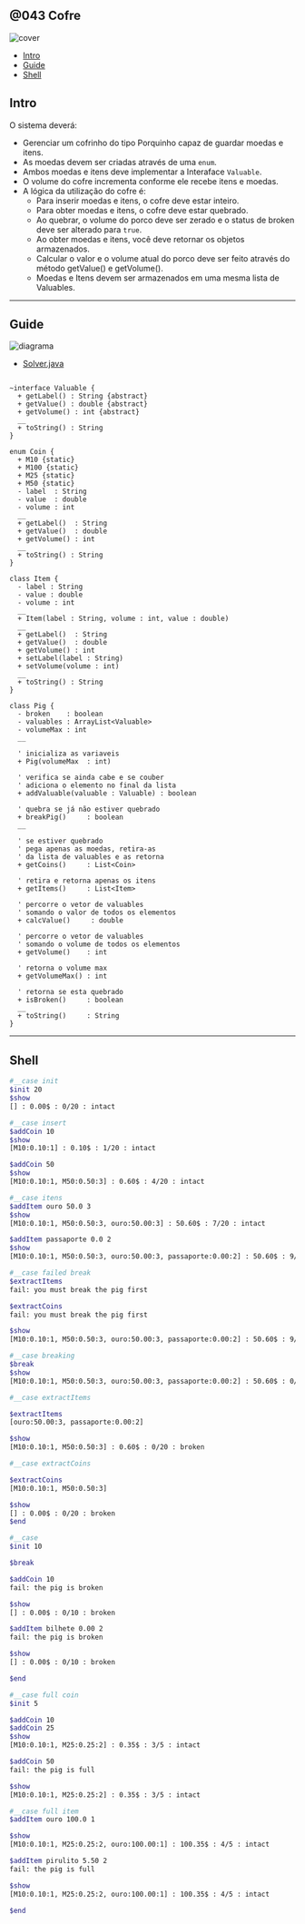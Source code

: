 ## @043 Cofre

![cover](https://github.com/qxcodepoo/arcade/blob/master/base/043/cover.jpg)

<!-- toc -->
- [Intro](#intro)
- [Guide](#guide)
- [Shell](#shell)
<!-- toc -->

## Intro

O sistema deverá:

- Gerenciar um cofrinho do tipo Porquinho capaz de guardar moedas e itens.
- As moedas devem ser criadas através de uma `enum`.
- Ambos moedas e itens deve implementar a Interaface `Valuable`.
- O volume do cofre incrementa conforme ele recebe itens e moedas.
- A lógica da utilização do cofre é:
  - Para inserir moedas e itens, o cofre deve estar inteiro.
  - Para obter moedas e itens, o cofre deve estar quebrado.
  - Ao quebrar, o volume do porco deve ser zerado e o status de broken deve ser alterado para `true`.
  - Ao obter moedas e itens, você deve retornar os objetos armazenados.
  - Calcular o valor e o volume atual do porco deve ser feito através do método getValue() e getVolume().
  - Moedas e Itens devem ser armazenados em uma mesma lista de Valuables.

***

## Guide

![diagrama](https://github.com/qxcodepoo/arcade/blob/master/base/043/diagrama.png)

- [Solver.java](https://github.com/qxcodepoo/arcade/blob/master/base/043/.cache/draft.java)

[](load)[](https://github.com/qxcodepoo/arcade/blob/master/base/043/diagrama.puml)[](fenced:plantuml:filter)

```plantuml

~interface Valuable {
  + getLabel() : String {abstract}
  + getValue() : double {abstract}
  + getVolume() : int {abstract}
  __
  + toString() : String
}

enum Coin {
  + M10 {static}
  + M100 {static}
  + M25 {static}
  + M50 {static}
  - label  : String
  - value  : double
  - volume : int
  __
  + getLabel()  : String
  + getValue()  : double
  + getVolume() : int
  __
  + toString() : String
}

class Item {
  - label : String
  - value : double
  - volume : int
  __
  + Item(label : String, volume : int, value : double)
  __
  + getLabel()  : String
  + getValue()  : double
  + getVolume() : int
  + setLabel(label : String)
  + setVolume(volume : int)
  __
  + toString() : String
}

class Pig {
  - broken    : boolean
  - valuables : ArrayList<Valuable>
  - volumeMax : int
  __
  
  ' inicializa as variaveis
  + Pig(volumeMax  : int)
  
  ' verifica se ainda cabe e se couber
  ' adiciona o elemento no final da lista
  + addValuable(valuable : Valuable) : boolean
  
  ' quebra se já não estiver quebrado
  + breakPig()     : boolean
  __
  
  ' se estiver quebrado
  ' pega apenas as moedas, retira-as
  ' da lista de valuables e as retorna
  + getCoins()     : List<Coin>

  ' retira e retorna apenas os itens
  + getItems()     : List<Item>

  ' percorre o vetor de valuables
  ' somando o valor de todos os elementos
  + calcValue()     : double

  ' percorre o vetor de valuables
  ' somando o volume de todos os elementos
  + getVolume()    : int

  ' retorna o volume max
  + getVolumeMax() : int

  ' retorna se esta quebrado
  + isBroken()     : boolean
  __
  + toString()     : String
}
```

[](load)

***

## Shell

```sh
#__case init
$init 20
$show
[] : 0.00$ : 0/20 : intact

#__case insert
$addCoin 10
$show
[M10:0.10:1] : 0.10$ : 1/20 : intact

$addCoin 50
$show
[M10:0.10:1, M50:0.50:3] : 0.60$ : 4/20 : intact

#__case itens
$addItem ouro 50.0 3
$show
[M10:0.10:1, M50:0.50:3, ouro:50.00:3] : 50.60$ : 7/20 : intact

$addItem passaporte 0.0 2
$show
[M10:0.10:1, M50:0.50:3, ouro:50.00:3, passaporte:0.00:2] : 50.60$ : 9/20 : intact

#__case failed break
$extractItems
fail: you must break the pig first

$extractCoins
fail: you must break the pig first

$show
[M10:0.10:1, M50:0.50:3, ouro:50.00:3, passaporte:0.00:2] : 50.60$ : 9/20 : intact

#__case breaking
$break
$show
[M10:0.10:1, M50:0.50:3, ouro:50.00:3, passaporte:0.00:2] : 50.60$ : 0/20 : broken

#__case extractItems

$extractItems
[ouro:50.00:3, passaporte:0.00:2]

$show
[M10:0.10:1, M50:0.50:3] : 0.60$ : 0/20 : broken

#__case extractCoins

$extractCoins
[M10:0.10:1, M50:0.50:3]

$show
[] : 0.00$ : 0/20 : broken
$end
```

```sh
#__case
$init 10

$break

$addCoin 10
fail: the pig is broken

$show
[] : 0.00$ : 0/10 : broken

$addItem bilhete 0.00 2
fail: the pig is broken

$show
[] : 0.00$ : 0/10 : broken

$end
```

```sh
#__case full coin
$init 5

$addCoin 10
$addCoin 25
$show
[M10:0.10:1, M25:0.25:2] : 0.35$ : 3/5 : intact

$addCoin 50
fail: the pig is full

$show
[M10:0.10:1, M25:0.25:2] : 0.35$ : 3/5 : intact

#__case full item
$addItem ouro 100.0 1

$show
[M10:0.10:1, M25:0.25:2, ouro:100.00:1] : 100.35$ : 4/5 : intact

$addItem pirulito 5.50 2
fail: the pig is full

$show
[M10:0.10:1, M25:0.25:2, ouro:100.00:1] : 100.35$ : 4/5 : intact

$end
```
